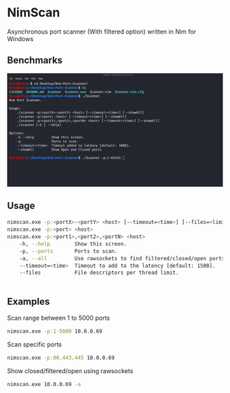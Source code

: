 # NimScan
Asynchronous port scanner (With filtered option) written in Nim for Windows

## Benchmarks
![](gif/Scanner.gif)

## Usage
```Bash
nimscan.exe -p:<portX>-<portY> <host> [--timeout=<time>] [--files=<limit of file descriptors>] [-a]
nimscan.exe -p:<port> <host>
nimscan.exe -p:<port1>,<port2>,<portN> <host>
    -h, --help        Show this screen.
    -p, --ports       Ports to scan.
    -a, --all         Use rawsockets to find filtered/closed/open ports (Takes longer and less reliable).       
    --timeout=<time>  Timeout to add to the latency [default: 1500].
    --files           File descriptors per thread limit.
    
```
## Examples
Scan range between 1 to 5000 ports

```Bash
nimscan.exe -p:1-5000 10.0.0.69
```

Scan specific ports
```Bash
nimscan.exe -p:80,443,445 10.0.0.69
```

Show closed/filtered/open using rawsockets
```Bash
nimscan.exe 10.0.0.69 -a
```
